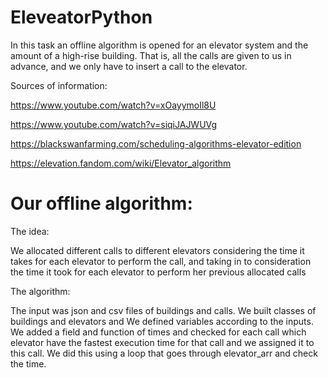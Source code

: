 # EleveatorPython

In this task an offline algorithm is opened for an elevator system and the amount of a high-rise building. That is, all the calls are given to us in advance, and we only have to insert a call to the elevator.

Sources of information:

https://www.youtube.com/watch?v=xOayymoIl8U

https://www.youtube.com/watch?v=siqiJAJWUVg

https://blackswanfarming.com/scheduling-algorithms-elevator-edition

https://elevation.fandom.com/wiki/Elevator_algorithm



# Our offline algorithm:
The idea:

We allocated different calls to different elevators considering the time it takes for each elevator to perform the call, and taking in to consideration the time it took for each elevator to perform her previous allocated calls 

The algorithm:

The input was json and csv files of buildings and calls.
We built classes of buildings and elevators and We defined variables according to the inputs.
We added a field and function of times and checked for each call which elevator have the fastest execution time for that call and we assigned it to this call.
We did this using a loop that goes through elevator_arr and check the time.



